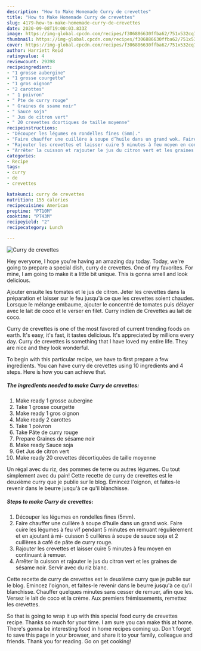 ```yaml
---
description: "How to Make Homemade Curry de crevettes"
title: "How to Make Homemade Curry de crevettes"
slug: 4179-how-to-make-homemade-curry-de-crevettes
date: 2020-09-08T19:00:03.833Z
image: https://img-global.cpcdn.com/recipes/f306886630ffba62/751x532cq70/curry-de-crevettes-photo-principale-de-la-recette.jpg
thumbnail: https://img-global.cpcdn.com/recipes/f306886630ffba62/751x532cq70/curry-de-crevettes-photo-principale-de-la-recette.jpg
cover: https://img-global.cpcdn.com/recipes/f306886630ffba62/751x532cq70/curry-de-crevettes-photo-principale-de-la-recette.jpg
author: Harriett Reid
ratingvalue: 4
reviewcount: 29398
recipeingredient:
- "1 grosse aubergine"
- "1 grosse courgette"
- "1 gros oignon"
- "2 carottes"
- " 1 poivron"
- " Pte de curry rouge"
- " Graines de ssame noir"
- " Sauce soja"
- " Jus de citron vert"
- " 20 crevettes dcortiques de taille moyenne"
recipeinstructions:
- "Découper les légumes en rondelles fines (5mm)."
- "Faire chauffer une cuillère à soupe d’huile dans un grand wok. Faire cuire les légumes à feu vif pendant 5 minutes en remuant régulièrement et en ajoutant à mi- cuisson 5 cuillères à soupe de sauce soja et 2 cuillères à café de pâte de curry rouge."
- "Rajouter les crevettes et laisser cuire 5 minutes à feu moyen en continuant à remuer."
- "Arrêter la cuisson et rajouter le jus du citron vert et les graines de sésame noir. Servir avec du riz blanc."
categories:
- Recipe
tags:
- curry
- de
- crevettes

katakunci: curry de crevettes 
nutrition: 155 calories
recipecuisine: American
preptime: "PT10M"
cooktime: "PT43M"
recipeyield: "2"
recipecategory: Lunch

---
```



![Curry de crevettes](https://img-global.cpcdn.com/recipes/f306886630ffba62/751x532cq70/curry-de-crevettes-photo-principale-de-la-recette.jpg)

Hey everyone, I hope you're having an amazing day today. Today, we're going to prepare a special dish, curry de crevettes. One of my favorites. For mine, I am going to make it a little bit unique. This is gonna smell and look delicious.

Ajouter ensuite les tomates et le jus de citron. Jeter les crevettes dans la préparation et laisser sur le feu jusqu&#39;à ce que les crevettes soient chaudes. Lorsque le mélange embaume, ajouter le concentré de tomates puis délayer avec le lait de coco et le verser en filet. Curry indien de Crevettes au lait de coco.

Curry de crevettes is one of the most favored of current trending foods on earth. It's easy, it's fast, it tastes delicious. It's appreciated by millions every day. Curry de crevettes is something that I have loved my entire life. They are nice and they look wonderful.


To begin with this particular recipe, we have to first prepare a few ingredients. You can have curry de crevettes using 10 ingredients and 4 steps. Here is how you can achieve that.

<!--inarticleads1-->

##### The ingredients needed to make Curry de crevettes:

1. Make ready 1 grosse aubergine
1. Take 1 grosse courgette
1. Make ready 1 gros oignon
1. Make ready 2 carottes
1. Take  1 poivron
1. Take  Pâte de curry rouge
1. Prepare  Graines de sésame noir
1. Make ready  Sauce soja
1. Get  Jus de citron vert
1. Make ready  20 crevettes décortiquées de taille moyenne


Un régal avec du riz, des pommes de terre ou autres légumes. Ou tout simplement avec du pain! Cette recette de curry de crevettes est le deuxième curry que je publie sur le blog. Emincez l&#39;oignon, et faites-le revenir dans le beurre jusqu&#39;à ce qu&#39;il blanchisse. 

<!--inarticleads2-->

##### Steps to make Curry de crevettes:

1. Découper les légumes en rondelles fines (5mm).
1. Faire chauffer une cuillère à soupe d’huile dans un grand wok. Faire cuire les légumes à feu vif pendant 5 minutes en remuant régulièrement et en ajoutant à mi- cuisson 5 cuillères à soupe de sauce soja et 2 cuillères à café de pâte de curry rouge.
1. Rajouter les crevettes et laisser cuire 5 minutes à feu moyen en continuant à remuer.
1. Arrêter la cuisson et rajouter le jus du citron vert et les graines de sésame noir. Servir avec du riz blanc.


Cette recette de curry de crevettes est le deuxième curry que je publie sur le blog. Emincez l&#39;oignon, et faites-le revenir dans le beurre jusqu&#39;à ce qu&#39;il blanchisse. Chauffer quelques minutes sans cesser de remuer, afin que les. Versez le lait de coco et la crème. Aux premiers frémissements, remettez les crevettes. 

So that is going to wrap it up with this special food curry de crevettes recipe. Thanks so much for your time. I am sure you can make this at home. There's gonna be interesting food in home recipes coming up. Don't forget to save this page in your browser, and share it to your family, colleague and friends. Thank you for reading. Go on get cooking!
